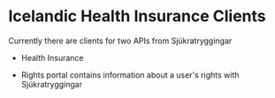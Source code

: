 # Icelandic Health Insurance Clients

Currently there are clients for two APIs from Sjúkratryggingar

- Health Insurance

- Rights portal contains information about a user's rights with Sjúkratryggingar
